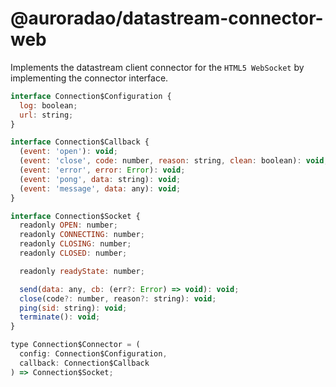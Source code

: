 # @auroradao/datastream-connector-web

Implements the datastream client connector for the `HTML5 WebSocket` by implementing the connector interface.

```javascript
interface Connection$Configuration {
  log: boolean;
  url: string;
}

interface Connection$Callback {
  (event: 'open'): void;
  (event: 'close', code: number, reason: string, clean: boolean): void;
  (event: 'error', error: Error): void;
  (event: 'pong', data: string): void;
  (event: 'message', data: any): void;
}

interface Connection$Socket {
  readonly OPEN: number;
  readonly CONNECTING: number;
  readonly CLOSING: number;
  readonly CLOSED: number;

  readonly readyState: number;

  send(data: any, cb: (err?: Error) => void): void;
  close(code?: number, reason?: string): void;
  ping(sid: string): void;
  terminate(): void;
}

type Connection$Connector = (
  config: Connection$Configuration,
  callback: Connection$Callback
) => Connection$Socket;
```
